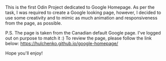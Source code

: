 This is the first Odin Project dedicated to Google Homepage.
As per the task, I was required to create a Google looking page, however, I decided to use some creativity and to mimic as much animation and responsiveness from the page, as possible.

P.S. The page is taken from the Canadian default Google page. I've logged out on purpose to match it :)
To review the page, please follow the link below:
https://hulchenko.github.io/google-homepage/

Hope you'll enjoy!
